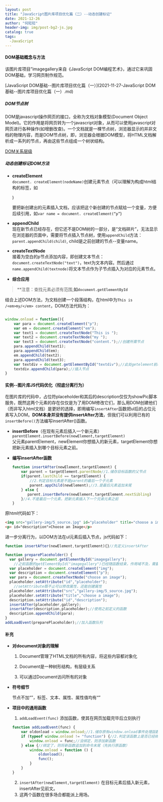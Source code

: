 ```yaml
---
layout: post
title: "JavaScript图片库项目优化篇（二）--动态创建标记"
date: 2021-12-26
author: "何短短"
header-img: img/post-bg2-js.jpg
catalog: true
tags: 
  -JavaScript
---
```


#### DOM基础概念与方法

该图片库项目”imagegallery来自《JavaScript DOM编程艺术》，通过它来巩固DOM基础，学习网页制作规范。

[JavaScript DOM基础--图片库项目优化篇（一）](2021-11-27-JavaScript DOM基础--图片库项目优化篇（一）.md)

##### DOM节点树

DOM是javascript操作网页的接口，全称为文档对象模型(Document Object Model)。它的作用是将网页转为一个javascript对象，从而可以使用javascript对网页进行各种操作(如增删改查)。一个文档就是一棵节点树，浏览器显示的并非文档的物理内容，而是DOM节点树，即，浏览器会根据DOM模型，将HTML文档解析成一系列的节点，再由这些节点组成一个树状结构。<br>

[DOM关系层级](https://www.cnblogs.com/sysoft/p/12159603.html)

##### 动态创建标记DOM方法

* **createElement**<br>
  `document. createElement(nodeName)`创建元素节点（可以理解为构成html结构的标签，如<p><body>)

  要把新创建出的元素插入文档，应该把这个新创建的节点赋给一个变量，方便后续引用，如`var name = document. createElement(“p”`)      

* **appendChild**<br>
现在新节点已经存在，但它还不是DOM树的一部分，是“文档碎片”，无法显示在浏览器的页面中，需要将节点插入节点树，使用`appendChild`方法：`parent.appendChild(child)`, child是之前创建的节点--变量name。

*  **createTextNode**<br>
  接着为空白的p节点添加内容，即创建文本节点：`document.createTextNode("text")`，text为文本内容。然后通过`name.appendChild(textnode)`将文本节点作为子节点插入为对应的元素节点。

* **综合应用**<br>
> **注意：查找元素必须有范围,**如`document.getElementById`**

结合上述DOM方法，为文档创建一个段落结构，在html中为`This is /<em>my/</em> content`，DOM方法代码为：

  ``````javascript
  
  window.onload = function(){
      var para = document.createElement("p");
      var em = document.createElement("em");
      var text1 = document.createTextNode("This is ");
      var text2 = document.createTextNode("my ");
      var text3 = document.createTextNode("content.");//创建所需节点
      para.appendChild(text1);
      para.appendChild(em);
      em.appendChild(text2);
      para.appendChild(text3);
      var textdiv = document.getElementById("textdiv");//此处getelement前必须有范围document，无范围报错
      textdiv.appendChild(para);//插入节点
  }
  ``````



#### 实例--图片库JS代码优化（彻底分离行为）

在图片库的代码中，占位符placeholder和其后的description仅仅为showPic脚本服务，既然这两个元素的存在仅仅是为了用DOM修改它们，那么用DOM创建他们（而非写入html文档）是更好的选择，即用编写`insertAfter`函数把ul后的占位元素写入DOM。**DOM本身并没有提供insertAfter方法**，但我们可以利用已有的`insertBefore()`方法编写insertAfter()函数。

* **insertBefore**（在现有元素后插入一个新元素）<br>
  `parentElement.insertBefore(newElement,targetElement)`<br>
  父元素parentElement，newElement你想插入的新元素，targetElement你想把新元素插入到哪个目标元素之前。

* **编写insertAfter函数**
  
  ``````js
  function insertAfter(newElement,targetElement) {
      var parent = targetElement.parentNode//1.储存目标函数的父节点
      if(parent.lastChild == targetElement) {
          //2.判定目标元素是不是parent的最后一个子元素
          parent.appChild(newElement);//3.是最后元素追加末尾
      } else {
         parent.insertBefore(newElement,targetElement.nextSibling)
      }//4.不是最后一个元素，把新元素插入下一个兄弟元素之前   
  }
  ``````

原html代码如下：
  
``````html
<img src="gallery-img/5_source.jpg" id="placeholder" title="choose a image"></img>
<p> id="description">Choose an Image</p>
``````

进一步分离行为，以DOM方法在ul元素后插入节点，js代码如下：

``````js
function insertAfter(newElement,targetElement){}//先定义insertAfter

function preparePlaceholder() {
  var gallery = document.getElementById("imagegallery");
    //之前函数的getElementById("imagegallery")已经随函数结束，作用域不及，需要重写
  var placeholder = document.createElement("img");
  var description = document.createElement("p");
  var para = document.createTextNode("choose an image");
  placeholder.setAttribute("id","placeholder");
    //setAttribute既不止可以修改属性，还能创建属性
  placeholder.setAttribute("src","gallery-img/5_source.jpg");
  placeholder.setAttribute("title","choose a image");
  description.setAttribute("id","description");
  insertAfter(placeholder,gallery);
  insertAfter(description,placeholder);//使用之前定义的函数
  description.appendChild(para);
}
addLoadEvent(preparePlaceholder);//加入函数队列
``````



#### 补充

* **对document对象的理解**

  1. Document管理了HTML文档的所有内容，将这些内容都对象化
  
  2. Document是一种树形结构，有层级关系
  2. 可以通过Document访问所有的对象
  
* **符号细节**

  节点不加“”，标签、文本、属性、属性值均有“” 

* **项目中的通用函数**

  1. `addLoadEvent(func)` 添加函数，使其在网页加载完毕后立刻执行

  ``````js
  function addLoadEvent(func) {
      var oldonload = window.onload;//1.储存原有window.onload事件处理函数的值
      if (typeof window.onload != "function") {//2.判定该函数上是否已经绑定了一些函数
          window.onload = func;//没绑定，则添加新函数
      } else {//绑定了，则将新函数追加到命令末尾（先执行原函数）
          window.onload = function () {
              oldonload();
              func();
          }
      }
  }
  ``````
  
  2. `insertAfter(newElement,targetElement)` 在目标元素后插入新元素，insertAfter见前文。
  3. 这两个函数在很多场合都能派上用场。
  





